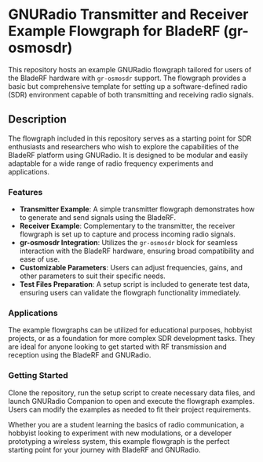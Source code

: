 # GNURadio Transmitter and Receiver Example Flowgraph for BladeRF (gr-osmosdr)

This repository hosts an example GNURadio flowgraph tailored for users of the BladeRF hardware with `gr-osmosdr` support. The flowgraph provides a basic but comprehensive template for setting up a software-defined radio (SDR) environment capable of both transmitting and receiving radio signals.

## Description

The flowgraph included in this repository serves as a starting point for SDR enthusiasts and researchers who wish to explore the capabilities of the BladeRF platform using GNURadio. It is designed to be modular and easily adaptable for a wide range of radio frequency experiments and applications.

### Features

- **Transmitter Example**: A simple transmitter flowgraph demonstrates how to generate and send signals using the BladeRF.
- **Receiver Example**: Complementary to the transmitter, the receiver flowgraph is set up to capture and process incoming radio signals.
- **gr-osmosdr Integration**: Utilizes the `gr-osmosdr` block for seamless interaction with the BladeRF hardware, ensuring broad compatibility and ease of use.
- **Customizable Parameters**: Users can adjust frequencies, gains, and other parameters to suit their specific needs.
- **Test Files Preparation**: A setup script is included to generate test data, ensuring users can validate the flowgraph functionality immediately.

### Applications

The example flowgraphs can be utilized for educational purposes, hobbyist projects, or as a foundation for more complex SDR development tasks. They are ideal for anyone looking to get started with RF transmission and reception using the BladeRF and GNURadio.

### Getting Started

Clone the repository, run the setup script to create necessary data files, and launch GNURadio Companion to open and execute the flowgraph examples. Users can modify the examples as needed to fit their project requirements.

Whether you are a student learning the basics of radio communication, a hobbyist looking to experiment with new modulations, or a developer prototyping a wireless system, this example flowgraph is the perfect starting point for your journey with BladeRF and GNURadio.
